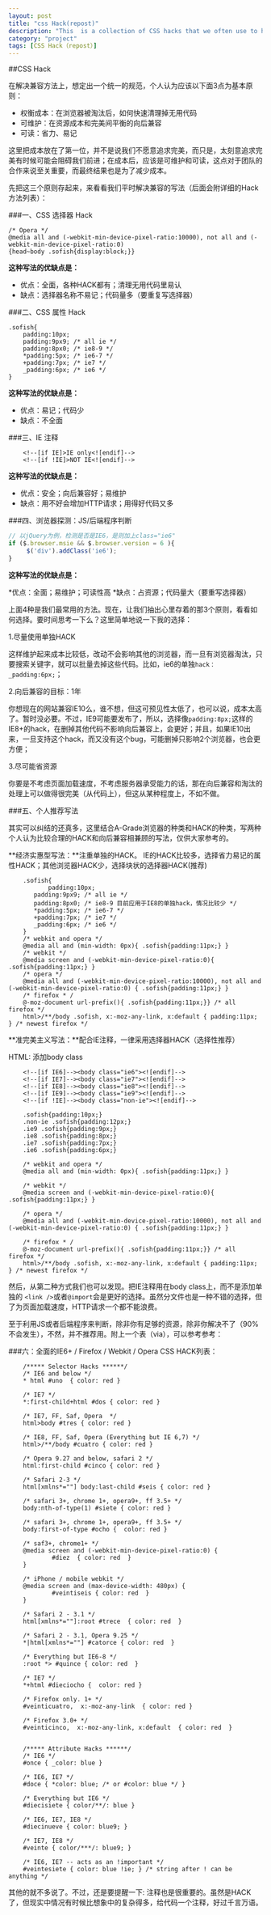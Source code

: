 ```yaml
---
layout: post
title: "css Hack(repost)"
description: "This  is a collection of CSS hacks that we often use to have pixel perfect design."
category: "project"
tags: [CSS Hack（repost）]
---
```

##CSS Hack

在解决兼容方法上，想定出一个统一的规范，个人认为应该以下面3点为基本原则：


* 权衡成本：在浏览器被淘汰后，如何快速清理掉无用代码
* 可维护：在资源成本和完美间平衡的向后兼容
* 可读：省力、易记

这里把成本放在了第一位，并不是说我们不愿意追求完美，而只是，太刻意追求完美有时候可能会阻碍我们前进；在成本后，应该是可维护和可读，这点对于团队的合作来说至关重要，而最终结果也是为了减少成本。

先把这三个原则存起来，来看看我们平时解决兼容的写法（后面会附详细的Hack方法列表）：

###一、CSS 选择器 Hack

```
/* Opera */
@media all and (-webkit-min-device-pixel-ratio:10000), not all and (-webkit-min-device-pixel-ratio:0)
{head~body .sofish{display:block;}}
```
**这种写法的优缺点是：**

* 优点：全面，各种HACK都有；清理无用代码里易认
* 缺点：选择器名称不易记；代码量多（要重复写选择器）

###二、CSS 属性 Hack

```
.sofish{
    padding:10px;
    padding:9px9; /* all ie */
    padding:8px0; /* ie8-9 */
    *padding:5px; /* ie6-7 */
    +padding:7px; /* ie7 */
    _padding:6px; /* ie6 */
}
```

**这种写法的优缺点是：**

* 优点：易记；代码少
* 缺点：不全面

###三、IE 注释

```
    <!--[if IE]>IE only<![endif]-->
    <!--[if !IE]>NOT IE<![endif]-->
```

**这种写法的优缺点是：**

* 优点：安全；向后兼容好；易维护
* 缺点：用不好会增加HTTP请求；用得好代码又多

###四、浏览器探测：JS/后端程序判断
```javascript
// 以jQuery为例，检测是否是IE6，是则加上class="ie6"
if ($.browser.msie && $.browser.version = 6 ){
     $('div').addClass('ie6');
}
```

**这种写法的优缺点是：**

*优点：全面；易维护；可读性高
*缺点：占资源；代码量大（要重写选择器）

上面4种是我们最常用的方法。现在，让我们抽出心里存着的那3个原则，看看如何选择。要时间思考一下么？这里简单地说一下我的选择：

1.尽量使用单独HACK

这样维护起来成本比较低，改动不会影响其他的浏览器，而一旦有浏览器淘汰，只要搜索关键字，就可以批量去掉这些代码。比如，ie6的单独`hack：_padding:6px;`；

2.向后兼容的目标：1年

你想现在的网站兼容IE10么，谁不想，但这可预见性太低了，也可以说，成本太高了。暂时没必要。不过，IE9可能要发布了，所以，选择像`padding:8px;`这样的IE8+的hack，在删掉其他代码不影响向后兼容上，会更好；并且，如果IE10出来，一旦支持这个hack，而又没有这个bug，可能删掉只影响2个浏览器，也会更方便；

3.尽可能省资源

你要是不考虑页面加载速度，不考虑服务器承受能力的话，那在向后兼容和淘汰的处理上可以做得很完美（从代码上），但这从某种程度上，不如不做。

###五、个人推荐写法

其实可以纠结的还真多，这里结合A-Grade浏览器的种类和HACK的种类，写两种个人认为比较合理的HACK和向后兼容相兼顾的写法，仅供大家参考的。

**经济实惠型写法：**注重单独的HACK。 IE的HACK比较多，选择省力易记的属性HACK；其他浏览器HACK少，选择块状的选择器HACK(推荐)

```
	.sofish{
		   padding:10px;
	   padding:9px9; /* all ie */
	   padding:8px0; /* ie8-9 目前应用于IE8的单独hack，情况比较少 */
	   *padding:5px; /* ie6-7 */
	   +padding:7px; /* ie7 */
	   _padding:6px; /* ie6 */
	}
	/* webkit and opera */
	@media all and (min-width: 0px){ .sofish{padding:11px;} }
	/* webkit */
	@media screen and (-webkit-min-device-pixel-ratio:0){ .sofish{padding:11px;} }
	/* opera */
	@media all and (-webkit-min-device-pixel-ratio:10000), not all and (-webkit-min-device-pixel-ratio:0) { .sofish{padding:11px;} }
	/* firefox * /
	@-moz-document url-prefix(){ .sofish{padding:11px;}} /* all firefox */
	html>/**/body .sofish, x:-moz-any-link, x:default { padding:11px; } /* newest firefox */
```

**准完美主义写法：**配合IE注释，一律采用选择器HACK（选择性推荐）

HTML: 添加body class

```
    <!--[if IE6]--><body class="ie6"><![endif]-->
    <!--[if IE7]--><body class="ie7"><![endif]-->
    <!--[if IE8]--><body class="ie8"><![endif]-->
    <!--[if IE9]--><body class="ie9"><![endif]-->
    <!--[if !IE]--><body class="non-ie"><![endif]-->
```

```
    .sofish{padding:10px;}
    .non-ie .sofish{padding:12px;}
    .ie9 .sofish{padding:9px;}
    .ie8 .sofish{padding:8px;}
    .ie7 .sofish{padding:7px;}
    .ie6 .sofish{padding:6px;}

    /* webkit and opera */
    @media all and (min-width: 0px){ .sofish{padding:11px;} }

    /* webkit */
    @media screen and (-webkit-min-device-pixel-ratio:0){ .sofish{padding:11px;} }

    /* opera */
    @media all and (-webkit-min-device-pixel-ratio:10000), not all and (-webkit-min-device-pixel-ratio:0) { .sofish{padding:11px;} }

    /* firefox * /
    @-moz-document url-prefix(){ .sofish{padding:11px;}} /* all firefox */
    html>/**/body .sofish, x:-moz-any-link, x:default { padding:11px; } /* newest firefox */
```

然后，从第二种方式我们也可以发现。把IE注释用在body class上，而不是添加单独的 `<link />`或者`@import`会是更好的选择。虽然分文件也是一种不错的选择，但了为页面加载速度，HTTP请求一个都不能浪费。

至于利用JS或者后端程序来判断，除非你有足够的资源，除非你解决不了（90%不会发生），不然，并不推荐用。附上一个表（via），可以参考参考：

###六：全面的IE6+ / Firefox / Webkit / Opera CSS HACK列表：
```
    /***** Selector Hacks ******/
    /* IE6 and below */
    * html #uno  { color: red }

    /* IE7 */
    *:first-child+html #dos { color: red }

    /* IE7, FF, Saf, Opera  */
    html>body #tres { color: red }

    /* IE8, FF, Saf, Opera (Everything but IE 6,7) */
    html>/**/body #cuatro { color: red }

    /* Opera 9.27 and below, safari 2 */
    html:first-child #cinco { color: red }

    /* Safari 2-3 */
    html[xmlns*=""] body:last-child #seis { color: red }

    /* safari 3+, chrome 1+, opera9+, ff 3.5+ */
    body:nth-of-type(1) #siete { color: red }

    /* safari 3+, chrome 1+, opera9+, ff 3.5+ */
    body:first-of-type #ocho {  color: red }

    /* saf3+, chrome1+ */
    @media screen and (-webkit-min-device-pixel-ratio:0) {
            #diez  { color: red  }
    }

    /* iPhone / mobile webkit */
    @media screen and (max-device-width: 480px) {
            #veintiseis { color: red  }
    }

    /* Safari 2 - 3.1 */
    html[xmlns*=""]:root #trece  { color: red  }

    /* Safari 2 - 3.1, Opera 9.25 */
    *|html[xmlns*=""] #catorce { color: red  }

    /* Everything but IE6-8 */
    :root *> #quince { color: red  }

    /* IE7 */
    *+html #dieciocho {  color: red }

    /* Firefox only. 1+ */
    #veinticuatro,  x:-moz-any-link  { color: red }

    /* Firefox 3.0+ */
    #veinticinco,  x:-moz-any-link, x:default  { color: red  }


    /***** Attribute Hacks ******/
    /* IE6 */
    #once { _color: blue }

    /* IE6, IE7 */
    #doce { *color: blue; /* or #color: blue */ }

    /* Everything but IE6 */
    #diecisiete { color/**/: blue }

    /* IE6, IE7, IE8 */
    #diecinueve { color: blue9; }

    /* IE7, IE8 */
    #veinte { color/***/: blue9; }

    /* IE6, IE7 -- acts as an !important */
    #veintesiete { color: blue !ie; } /* string after ! can be anything */
```

其他的就不多说了。不过，还是要提醒一下: 注释也是很重要的。虽然是HACK了，但现实中情况有时候比想象中的复杂得多，给代码一个注释，好过千言万语。